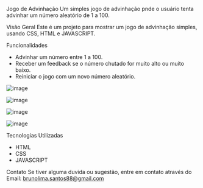 Jogo de Advinhação
Um simples jogo de advinhação pnde o usuário tenta advinhar um número aleatório de 1 a 100.

Visão Geral 
Este é um projeto para mostrar um jogo de advinhação simples, usando CSS, HTML e JAVASCRIPT.

Funcionalidades
- Advinhar um número entre 1 a 100.
- Receber um feedback se o número chutado for muito alto ou muito baixo.
- Reiniciar o jogo com um novo número aleatório.

![image](https://github.com/BrunoCopeiro/JogoAdvinha/assets/135166790/a195293b-dea1-44c5-bbfa-953a05990605)
  

![image](https://github.com/BrunoCopeiro/JogoAdvinha/assets/135166790/fdb71adc-8aaf-4135-a06a-8daceeb276d0)


![image](https://github.com/BrunoCopeiro/JogoAdvinha/assets/135166790/9481f1cb-37db-4703-ad86-8d925fc407d5)


![image](https://github.com/BrunoCopeiro/JogoAdvinha/assets/135166790/07a91bcb-be2c-4a56-95ba-49c5a15db301)



Tecnologias Utilizadas
- HTML
- CSS
- JAVASCRIPT

Contato
Se tiver alguma duvida ou sugestão, entre em contato através do Email: brunolima.santos88@gmail.com
